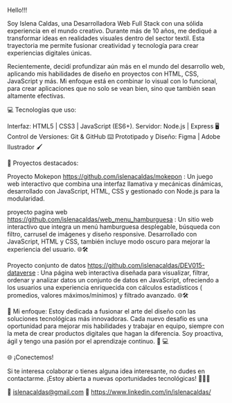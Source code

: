 Hello!!!


Soy Islena Caldas, una Desarrolladora Web Full Stack con una sólida experiencia en el mundo creativo. Durante más de 10 años, me dediqué a transformar ideas en realidades visuales dentro del sector textil. Esta trayectoria me permite fusionar creatividad y tecnología para crear experiencias digitales únicas.

Recientemente, decidí profundizar aún más en el mundo del desarrollo web, aplicando mis habilidades de diseño en proyectos con HTML, CSS, JavaScript y más. Mi enfoque está en combinar lo visual con lo funcional, para crear aplicaciones que no solo se vean bien, sino que también sean altamente efectivas.



💻 Tecnologías que uso:

Interfaz: HTML5 | CSS3 | JavaScript (ES6+). Servidor: Node.js | Express 🖥️ Control de Versiones: Git & GitHub ⌨️ Prototipado y Diseño: Figma | Adobe Ilustrador 🖌️



🚀 Proyectos destacados:

Proyecto Mokepon https://github.com/islenacaldas/mokepon : Un juego web interactivo que combina una interfaz llamativa y mecánicas dinámicas, desarrollado con JavaScript, HTML, CSS y gestionado con Node.js para la modularidad.

proyecto pagina web https://github.com/islenacaldas/web_menu_hamburguesa : Un sitio web interactivo que integra un menú hamburguesa desplegable, búsqueda con filtro, carrusel de imágenes y diseño responsive. Desarrollado con JavaScript, HTML y CSS, también incluye modo oscuro para mejorar la experiencia del usuario. 🌐🛠️

Proyecto conjunto de datos https://github.com/islenacaldas/DEV015-dataverse : Una página web interactiva diseñada para visualizar, filtrar, ordenar y analizar datos un conjunto de datos en JavaScript, ofreciendo a los usuarios una experiencia enriquecida con cálculos estadísticos ( promedios, valores máximos/mínimos) y filtrado avanzado. 🌐🛠️



🔧 Mi enfoque: Estoy dedicada a fusionar el arte del diseño con las soluciones tecnológicas más innovadoras. Cada nuevo desafío es una oportunidad para mejorar mis habilidades y trabajar en equipo, siempre con la meta de crear productos digitales que hagan la diferencia. Soy proactiva, ágil y tengo una pasión por el aprendizaje continuo. 🚀 💻

🌐 ¡Conectemos! 

Si te interesa colaborar o tienes alguna idea interesante, no dudes en contactarme. ¡Estoy abierta a nuevas oportunidades tecnológicas! 👩‍💻✨



💌 islenacaldas@gmail.com
💼 https://www.linkedin.com/in/islenacaldas/ 

